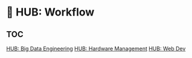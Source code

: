 # 󰏢 HUB: Workflow


## TOC

[HUB: Big Data Engineering](/workflows/big-data-engineering/index.md)
[HUB: Hardware Management](/workflows/hardware-management/index)
[HUB: Web Dev](/workflows/web_dev/index)

